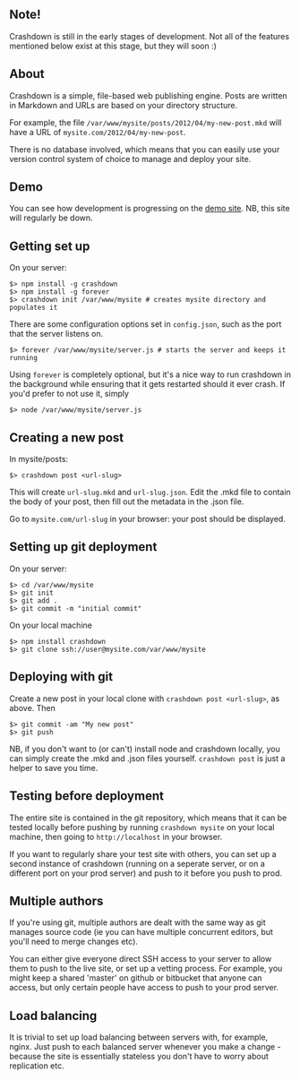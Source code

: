 ## Note!
Crashdown is still in the early stages of development. Not all of the features mentioned below exist at this stage, but they will soon :)

## About
Crashdown is a simple, file-based web publishing engine. Posts are written in Markdown and URLs are based on your directory structure.

For example, the file `/var/www/mysite/posts/2012/04/my-new-post.mkd` will have a URL of `mysite.com/2012/04/my-new-post`. 

There is no database involved, which means that you can easily use your version control system of choice to manage and deploy your site.

## Demo
You can see how development is progressing on the [demo site](http://blog.benrhughes.com:3000/). NB, this site will regularly be down.

## Getting set up
On your server:

	$> npm install -g crashdown
	$> npm install -g forever
	$> crashdown init /var/www/mysite # creates mysite directory and populates it
	
There are some configuration options set in `config.json`, such as the port that the server listens on.

	$> forever /var/www/mysite/server.js # starts the server and keeps it running

Using `forever` is completely optional, but it's a nice way to run crashdown in the background while ensuring that it gets restarted should it ever crash. If you'd prefer to not use it, simply

	$> node /var/www/mysite/server.js

## Creating a new post
In mysite/posts:

	$> crashdown post <url-slug>

This will create `url-slug.mkd` and `url-slug.json`. Edit the .mkd file to contain the body of your post, then fill out the metadata in the .json file. 

Go to `mysite.com/url-slug` in your browser: your post should be displayed.

## Setting up git deployment
On your server:

	$> cd /var/www/mysite
	$> git init
	$> git add .
	$> git commit -m "initial commit"

On your local machine

	$> npm install crashdown
	$> git clone ssh://user@mysite.com/var/www/mysite

## Deploying with git
Create a new post in your local clone with `crashdown post <url-slug>`, as above. Then

	$> git commit -am "My new post"
	$> git push

NB, if you don't want to (or can't) install node and crashdown locally, you can simply create the .mkd and .json files yourself. `crashdown post` is just a helper to save you time.

## Testing before deployment
The entire site is contained in the git repository, which means that it can be tested locally before pushing by running `crashdown mysite` on your local machine, then going to `http://localhost` in your browser.

If you want to regularly share your test site with others, you can set up a second instance of crashdown (running on a seperate server, or on a different port on your prod server) and push to it before you push to prod.

## Multiple authors
If you're using git, multiple authors are dealt with the same way as git manages source code (ie you can have multiple concurrent editors, but you'll need to merge changes etc). 

You can either give everyone direct SSH access to your server to allow them to push to the live site, or set up a vetting process. For example, you might keep a shared 'master' on github or bitbucket that anyone can access, but only certain people have access to push to your prod server.

## Load balancing
It is trivial to set up load balancing between servers with, for example, nginx. Just push to each balanced server whenever you make a change - because the site is essentially stateless you don't have to worry about replication etc.
